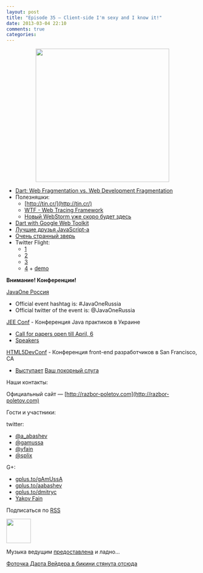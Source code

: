```yaml
---
layout: post
title: "Episode 35 — Client-side I'm sexy and I know it!"
date: 2013-03-04 22:10
comments: true
categories: 
---
```


<div class="separator" style="clear: both; text-align: center;">
<a href="http://razbor-poletov.com/images/razbor_35_text.jpg" imageanchor="1" style="margin-left: 1em; margin-right: 1em;"><img border="0" height="350" src="http://razbor-poletov.com/images/razbor_35_text.jpg" width="350" /></a></div>


 - [Dart: Web Fragmentation vs. Web Development Fragmentation](http://zef.me/4835/dart-web-fragmentation-vs-web-development-fragmentation)
 - Полезняшки:
     - [http://tin.cr/](http://tin.cr/)
     - [WTF - Web Tracing Framework](https://github.com/google/tracing-framework) 
     - [Новый WebStorm уже скоро будет здесь ](http://www.jetbrains.com/webstorm/nextversion/index.html )
 - [Dart with Google Web Toolkit](http://news.dartlang.org/2013/02/dart-with-google-web-toolkit.html?m=1)
 - [Лучшие друзья JavaScript-а](http://smthngsmwhr.wordpress.com/2013/02/25/javascript-and-friends-coffeescript-dart-and-typescript/
)
- [Очень странный зверь](http://wiki.apidesign.org/wiki/Bck2Brwsr)
- Twitter Flight:
     - [1](http://engineering.twitter.com/2013/01/introducing-flight-web-application.html)
     - [2](http://twitter.github.com/flight/)
     - [3](http://www.infoq.com/news/2013/02/Twitter-Flight)
     - [4](https://github.com/addyosmani/todomvc/tree/gh-pages/dependency-examples/flight) + [demo](http://todomvc.com/dependency-examples/flight/)

**Внимание! Конференции!**

[JavaOne Россия](http://javaone.ru)

- Official event hashtag is: #JavaOneRussia
- Official twitter of the event is: @JavaOneRussia 

[JEE Conf](http://jeeconf.com) - Конференция Java практиков в Украине

- [Call for papers open till April, 6](https://docs.google.com/spreadsheet/viewform?formkey=dHR5NjhBU2M3OVQyX1djV29fY0FSbXc6MA)
- [Speakers](http://jeeconf.com/speakers/)

[HTML5DevConf](http://html5devconf.com/) - Конференция front-end разработчиков в San Francisco, CA
- [Выступает](http://html5devconf.com/sessions.html#v_gamov) [Ваш покорный слуга](http://html5devconf.com/speakers.html#v_gamov)

Наши контакты:

Официальный сайт — [http://razbor-poletov.com](http://razbor-poletov.com)

Гости и участники:

twitter: 

 * [@a_abashev](https://twitter.com/#!/a_abashev) 
 * [@gamussa](https://twitter.com/#!/gamussa)
 * [@yfain](https://twitter.com/yfain)
 * [@splix](https://twitter.com/splix)

G+:

 * [gplus.to/gAmUssA](http://gplus.to/gAmUssA) 
 * [gplus.to/aabashev](http://gplus.to/aabashev) 
 * [gplus.to/dmitryc](http://gplus.to/dmitryc)
 * [Yakov Fain](https://plus.google.com/116033097136007429330/posts)

<!-- player goes here-->

<audio preload="none">
  <source src="http://traffic.libsyn.com/razborpoletov/razbor_35.mp3" type="audio/mp3" />
  Your browser does not support the audio tag.
</audio>

Подписаться по [RSS](http://feeds.feedburner.com/razbor-podcast)

<!-- episode file link goes here-->
<a href="http://traffic.libsyn.com/razborpoletov/razbor_35.mp3" imageanchor="1" style="clear: left; margin-bottom: 1em; margin-left: auto; margin-right: 2em;"><img border="0" height="64" src="http://2.bp.blogspot.com/-qkfh8Q--dks/T0gixAMzuII/AAAAAAAAHD0/O5LbF3vvBNQ/s200/1330127522_mp3.png" width="64" /></a>

Музыка ведущим [предоставлена](http://www.audiobank.fm/single-music/27/111/More-And-Less/) и ладно...

[Фоточка Дарта Вейдера в бикини стянута отсюда](http://www.flickr.com/photos/thephotofiend/6808465352/)
